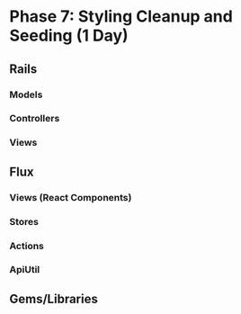 # Phase 7: Styling Cleanup and Seeding (1 Day)

## Rails
### Models

### Controllers


### Views


## Flux
### Views (React Components)

### Stores

### Actions

### ApiUtil

## Gems/Libraries
